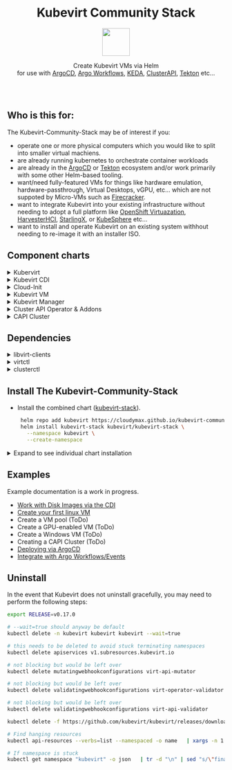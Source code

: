 <h1 align=center>
Kubevirt Community Stack
</h1>
<p align="center">
  <img width="64" src="https://avatars.githubusercontent.com/u/18700703?s=200&v=4">
</p>
<p align=center>
  Create Kubevirt VMs via Helm <br>
  for use with <a href="https://argoproj.github.io/cd/">ArgoCD</a>, <a href="https://argoproj.github.io/workflows/">Argo Workflows</a>, <a href="https://keda.sh/">KEDA</a>, <a href="https://cluster-api.sigs.k8s.io/">ClusterAPI</a>, <a href="https://github.com/kubevirt/kubevirt-tekton-tasks?tab=readme-ov-file">Tekton</a> etc...
  <br>
  <br>
</p>
<br>

## Who is this for:

The Kubevirt-Community-Stack may be of interest if you:
- operate one or more physical computers which you would like to split into smaller virtual machiens.
- are already running kubernetes to orchestrate container workloads
- are already in the <a href="https://argoproj.github.io/cd/">ArgoCD</a> or <a href="https://github.com/kubevirt/kubevirt-tekton-tasks?tab=readme-ov-file">Tekton</a> ecosystem and/or work primarily with some other Helm-based tooling.
- want/need fully-featured VMs for things like hardware emulation, hardware-passthrough, Virtual Desktops, vGPU, etc... which are not suppoted by Micro-VMs such as <a href="https://firecracker-microvm.github.io/">Firecracker</a>.
- want to integrate Kubevirt into your existing infrastructure without needing to adopt a full platform like <a href="https://www.redhat.com/en/technologies/cloud-computing/openshift/virtualization">OpenShift Virtuazation</a>, <a href="https://harvesterhci.io/">HarvesterHCI</a>, <a href="https://www.starlingx.io/">StarlingX</a>, or <a href="">KubeSphere</a> etc...
- want to install and operate Kubevirt on an existing system withhout needing to re-image it with an installer ISO.


## Component charts

<details>
  <summary>Kubervirt</summary>
  <br>
  <a href="https://github.com/kubevirt/kubevirt">Kubevirt</a> is a Kubernetes Virtualization API and runtime which controls QEMU/KVM virtual machine instances and provides the CRDs that define them. It's distrubuted as a Kubernetes Operator which is install via the <a href="https://github.com/kubevirt/kubevort">kubevirt</a> chart.
  <br>
  <br>
</details>

<details>
  <summary>Kubevirt CDI</summary>
  <br>
  The <a href="https://github.com/kubevirt/containerized-data-importer">Containerized Data Importer</a> can pull virtual machine images, ISO files, and other types of bootable media from sources like S3, HTTP, or OCI images. This data is then written to PVCs which are mounted as disks. For examples of various ways to use the CDI, see the notes in <a href="https://github.com/small-hack/argocd-apps/blob/main/kubevirt/examples/disks/Disks.md">Argocd-Apps</a>
  <br>
  <br>
</details>

<details>
  <summary>Cloud-Init</summary>
  <br>
  The <a href="https://github.com/cloudymax/kubevirt-community-stack/tree/main/charts/cloud-init">Cloud-init helm chart</a> allows the user to define the specification of a linux-based vm's operating system as code. In addition to basec cloud-init functions, his chart provides some extra functionality via an initjob that makes cloud-init more GitOps friendly.
  <br>
  <br>
Additional Features:

  - Regex values using existing secrets or environmental variables via envsubst
  - Create random user passwords or use an existing secret
  - Download files from a URL
  - Base64 encode + gzip your `write_files` content
  - Populate Wireguard configuration values from an existsing secret
  - Track the total size of user-data and check file for valid syntax
  <br>
  <br>
</details>

<details>
  <summary>Kubevirt VM</summary>
  <br>
  The <a href="https://github.com/cloudymax/kubevirt-community-stack/tree/main/charts/kubevirt-vm">Kubevirt-VM Chart</a> allows a user to easily template a Kubevirt VirtualMachine or VirtualMachinePool and its associated resources sudch as Disks, DataVolumes, Horizontal Pod Autoscaler, Network Policies, Service, Ingres, Probes, and Cloud-init data (via bundled cloud-init subchart).
  <br>
  <br>
</details>

<details>
  <summary>Kubevirt Manager</summary>
  <br>
      This is a community-developed web-ui which allows users to create, manage, and interact with virtual machines running in Kubevirt. See their official docs at <a href="https://kubevirt-manager.io/">kubevirt-manager.io</a>
  <br>
  <br>

  <p align="center">
  <a href="https://github.com/cloudymax/kubevirt-community-stack/assets/84841307/eeb87969-4dd6-49ce-b25e-37404e05fa72">
      <img src="https://github.com/cloudymax/kubevirt-community-stack/assets/84841307/eeb87969-4dd6-49ce-b25e-37404e05fa72" alt="Screenshot showing the default page of Kubevirt-manager. The screen is devided into 2 sections. On the left, there is a vertical navigation tab with a grey background. The options in this bar are Dashboard, Virtual Machines, VM Pools, Auto Scaling, Nodes, Data Volumes, Instance Types, and Load Balancers.  On the right, there is a grid of blue rectangular icons each representing one of the option in the navigation tab, but with an icon and text representing metrics about that option." width=500>
  </a>
  </p>
  <br>
  <br>
</details>

<details>
  <summary>Cluster API Operator & Addons</summary>
  <br>
   <a href="https://cluster-api.sigs.k8s.io/">Cluster API</a> provides a standardised kubernetes-native interface for creating k8s clusters using a wide variety of providers. The combined chart can install the <a href="https://cluster-api-operator.sigs.k8s.io/">Cluster API Operator</a> as well as bootstrap the <a href="https://github.com/kubernetes-sigs/cluster-api-provider-kubevirt">Cluster API Kubevirt Provider</a> which allows creating k8s clusters from the CLI or as YAML using Kubevirt VMs. Cluster-api-provider-kubevirt also includes <a href="https://github.com/kubevirt/cloud-provider-kubevirt">cloud-provider-kubevirt</a> which enables the exposeure of LoadBalancer type services within tenant clusters to the host cluster. This negates the need for a dedicated loadbalancer such as <a href="https://metallb.io/">MetalLB</a> inside the tenant cluster.
  <br>
  <br>
See <a href="https://github.com/cloudymax/kubevirt-community-stack/blob/main/CAPI.md">CAPI.md</a> for a basic walkthrough of creating a CAPI-based tenant cluster.
  <br>
  <br>
</details>

<details>
  <summary>CAPI Cluster</summary>
  <br>
  The CAPI Cluster helm chart provides a way to create workload clusters using the Kubevirt infrastructure, Kubeadm Bootstrap + ControlPlane, and Helm providers.
  <br>
  <br>
</details>


## Dependencies

<details>
  <summary>libvirt-clients</summary><br>
This utility will audit a host machine and report what virtualisation capabilities are available

  - Installation
      ```bash
      sudo apt-get install -y libvirt-clients
      ```

  - Usage
      ```console
      $ virt-host-validate qemu
      QEMU: Checking for hardware virtualization          : PASS
      QEMU: Checking if device /dev/kvm exists            : PASS
      QEMU: Checking if device /dev/kvm is accessible     : PASS
      QEMU: Checking if device /dev/vhost-net exists      : PASS
      QEMU: Checking if device /dev/net/tun exists        : PASS
      ```
</details>

<details>
  <summary>virtctl</summary><br>
  virtctl is the command-line utility for managing Kubevirt resources. It can be installed as a standalone CLI or as a Kubectl plugin via krew.

  - Standalone
      ```bash
      export VERSION=v0.41.0
      wget https://github.com/kubevirt/kubevirt/releases/download/${VERSION}/virtctl-${VERSION}-linux-amd64
      ```

  - Plugin
      ```bash
      kubectl krew install virt
      ```
</details>

<details>
  <summary>clusterctl</summary><br>
  The clusterctl CLI tool handles the lifecycle of a Cluster API management cluster.

  ```bash
  curl -L https://github.com/kubernetes-sigs/cluster-api/releases/download/v1.7.2/clusterctl-linux-amd64 -o clusterctl
  sudo install -o root -g root -m 0755 clusterctl /usr/local/bin/clusterctl
  ```
</details>


##  Install The Kubevirt-Community-Stack

- Install the combined chart (<a href="https://github.com/cloudymax/kubevirt-charts/blob/main/charts/kubevirt-stack">kubevirt-stack</a>).
   ```bash
    helm repo add kubevirt https://cloudymax.github.io/kubevirt-community-stack
    helm install kubevirt-stack kubevirt/kubevirt-stack \
      --namespace kubevirt \
      --create-namespace
    ```

<details>
  <summary>Expand to see individual chart installation</summary>
<br>

- <a href="https://github.com/cloudymax/kubevirt-community-stack/blob/main/charts/kubevirt">kubevirt</a>: Installs the Kubevirt Operator.

    ```bash
    helm repo add kubevirt https://cloudymax.github.io/kubevirt-community-stack
    helm install kubevirt kubevirt/kubevirt \
      --namespace kubevirt \
      --create-namespace
    ```

- <a href="https://github.com/cloudymax/kubevirt-community-stack/blob/main/charts/cluster-api-operator">Cluster API Operator</a>: Installs the Cluster API Operator.

    ```bash
    Work in progress.
    ```

- <a href="https://github.com/cloudymax/kubevirt-community-stack/blob/main/charts/kubevirt-cdi">kubevirt-cdi</a>: Install the Containerized Data Importer.

    ```bash
    helm repo add kubevirt https://cloudymax.github.io/kubevirt-community-stack
    helm install kubevirt-cdi kubevirt/kubevirt-cdi \
      --namespace cdi \
      --create-namespace
    ```

- <a href="https://github.com/cloudymax/kubevirt-community-stack/blob/main/charts/kubevirt-manager">kubevirt-manager</a>: Deploy the Kubevirt-Manager UI

    ```bash
    # Customize your own values.yaml before deploying
    helm repo add kubevirt https://cloudymax.github.io/kubevirt-charts
    helm install kubevirt-manager kubevirt/kubevirt-manager \
      --fnamespace kubevirt-manager \
      --create-namespace
    ```
</details>

## Examples

Example documentation is a work in progress.

- [Work with Disk Images via the CDI](https://github.com/cloudymax/kubevirt-community-stack/tree/main/examples/disks)
- [Create your first linux VM](https://github.com/cloudymax/kubevirt-community-stack/blob/main/examples/basic-vm-example.md)
- Create a VM pool (ToDo)
- Create a GPU-enabled VM (ToDo)
- Create a Windows VM (ToDo)
- Creating a CAPI Cluster (ToDo)
- [Deploying via ArgoCD](https://github.com/cloudymax/kubevirt-community-stack/tree/main/examples/argocd)
- [Integrate with Argo Workflows/Events](https://github.com/cloudymax/kubevirt-community-stack/tree/main/examples/argo-workflows)

## Uninstall

In the event that Kubevirt does not uninstall gracefully, you may need to perform the following steps:

```bash
export RELEASE=v0.17.0

# --wait=true should anyway be default
kubectl delete -n kubevirt kubevirt kubevirt --wait=true

# this needs to be deleted to avoid stuck terminating namespaces
kubectl delete apiservices v1.subresources.kubevirt.io

# not blocking but would be left over
kubectl delete mutatingwebhookconfigurations virt-api-mutator

# not blocking but would be left over
kubectl delete validatingwebhookconfigurations virt-operator-validator

# not blocking but would be left over
kubectl delete validatingwebhookconfigurations virt-api-validator

kubectl delete -f https://github.com/kubevirt/kubevirt/releases/download/${RELEASE}/kubevirt-operator.yaml --wait=false

# Find hanging resources
kubectl api-resources --verbs=list --namespaced -o name   | xargs -n 1 kubectl get --show-kind --ignore-not-found -n kubevirt

# If namespace is stuck
kubectl get namespace "kubevirt" -o json   | tr -d "\n" | sed "s/\"finalizers\": \[[^]]\+\]/\"finalizers\": []/"   | kubectl replace --raw /api/v1/namespaces/kubevirt/finalize -f -
```
